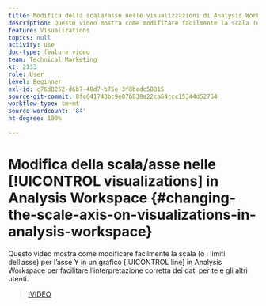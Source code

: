 ```yaml
---
title: Modifica della scala/asse nelle visualizzazioni di Analysis Workspace
description: Questo video mostra come modificare facilmente la scala (o i limiti dell’asse) per l’asse Y in un grafico a linee di Analysis Workspace per facilitare l’interpretazione corretta dei dati per te e gli altri utenti.
feature: Visualizations
topics: null
activity: use
doc-type: feature video
team: Technical Marketing
kt: 2133
role: User
level: Beginner
exl-id: c76d8252-d6b7-48d7-b75e-3f8bedc50815
source-git-commit: 8fc641743bc9e07b838a22ca64ccc15344d52764
workflow-type: tm+mt
source-wordcount: '84'
ht-degree: 100%

---
```


# Modifica della scala/asse nelle [!UICONTROL visualizations] in Analysis Workspace {#changing-the-scale-axis-on-visualizations-in-analysis-workspace}

Questo video mostra come modificare facilmente la scala (o i limiti dell’asse) per l’asse Y in un grafico [!UICONTROL line] in Analysis Workspace per facilitare l’interpretazione corretta dei dati per te e gli altri utenti.

>[!VIDEO](https://video.tv.adobe.com/v/24708/?quality=12&learn=on)
